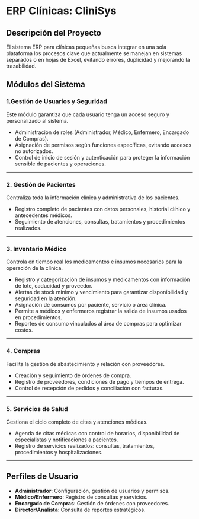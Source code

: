 # ERP Clínicas: CliniSys

## Descripción del Proyecto
El sistema ERP para clínicas pequeñas busca integrar en una sola plataforma los procesos clave que actualmente se manejan en sistemas separados o en hojas de Excel, evitando errores, duplicidad y mejorando la trazabilidad.

## Módulos del Sistema  

### 1.Gestión de Usuarios y Seguridad  
Este módulo garantiza que cada usuario tenga un acceso seguro y personalizado al sistema.  
- Administración de roles (Administrador, Médico, Enfermero, Encargado de Compras).  
- Asignación de permisos según funciones específicas, evitando accesos no autorizados.  
- Control de inicio de sesión y autenticación para proteger la información sensible de pacientes y operaciones.  

---

### 2. Gestión de Pacientes  
Centraliza toda la información clínica y administrativa de los pacientes.  
- Registro completo de pacientes con datos personales, historial clínico y antecedentes médicos.  
- Seguimiento de atenciones, consultas, tratamientos y procedimientos realizados.  

---

### 3.  Inventario Médico  
Controla en tiempo real los medicamentos e insumos necesarios para la operación de la clínica.  
- Registro y categorización de insumos y medicamentos con información de lote, caducidad y proveedor.  
- Alertas de stock mínimo y vencimiento para garantizar disponibilidad y seguridad en la atención.  
- Asignación de consumos por paciente, servicio o área clínica.  
- Permite a médicos y enfermeros registrar la salida de insumos usados en procedimientos.  
- Reportes de consumo vinculados al área de compras para optimizar costos.  

---

### 4. Compras  
Facilita la gestión de abastecimiento y relación con proveedores.  
- Creación y seguimiento de órdenes de compra.  
- Registro de proveedores, condiciones de pago y tiempos de entrega.  
- Control de recepción de pedidos y conciliación con facturas.  

---

### 5. Servicios de Salud  
Gestiona el ciclo completo de citas y atenciones médicas.  
- Agenda de citas médicas con control de horarios, disponibilidad de especialistas y notificaciones a pacientes.  
- Registro de servicios realizados: consultas, tratamientos, procedimientos y hospitalizaciones.  

---


## Perfiles de Usuario
- **Administrador**: Configuración, gestión de usuarios y permisos.  
- **Médico/Enfermero**: Registro de consultas y servicios.  
- **Encargado de Compras**: Gestión de órdenes con proveedores.  
- **Director/Analista**: Consulta de reportes estratégicos.  
